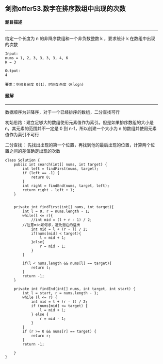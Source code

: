 ## 剑指offer53.数字在排序数组中出现的次数

#### 题目描述

---

给定一个长度为 n 的非降序数组和一个非负数整数 k ，要求统计 k 在数组中出现的次数

```
Input:
nums = 1, 2, 3, 3, 3, 3, 4, 6
K = 3

Output:
4

要求：空间复杂度 O(1)，时间复杂度 O(logn)
```

#### 题解

---



数据顺序为非降序，对于一个已经排序的数组，二分查找可行

初始思路：建立足够大的数组使用元素值作为索引。但是如果排序数组的大小是 n，其元素的范围并不一定是 0 到 n-1，所以创建一个大小为 n 的数组并使用元素值作为索引不可行

二分查找： 先找出出现的第一个位置，再找到他的最后出现的位置，计算两个位置之间的差值确定出现的次数

```
class Solution {
    public int search(int[] nums, int target) {
        int left = findFirst(nums, target);
        if (left == -1) {
            return 0; 
        }
        int right = findEnd(nums, target, left);
        return right - left + 1;
    }
  

    private int findFirst(int[] nums, int target){
        int l = 0, r = nums.length - 1;
        while(l <= r){
            //int mid = (l + r - 1) / 2;
	    //注意mid如何求，避免潜在的溢出
            int mid = l + (r - l) / 2;
            if(nums[mid] < target){   
                l = mid + 1;
            }else{
                r = mid - 1;
            }
        }

        if(l < nums.length && nums[l] == target){
            return l;
        }
        return -1;
    }

    private int findEnd(int[] nums, int target, int start) {
        int l = start, r = nums.length - 1;
        while (l <= r) {
            int mid = l + (r - l) / 2;
            if (nums[mid] <= target) {
                l = mid + 1;
            } else {
                r = mid - 1;
            }
        }
        if (r >= 0 && nums[r] == target) {
            return r;
        }
        return -1;

    }
}

```
